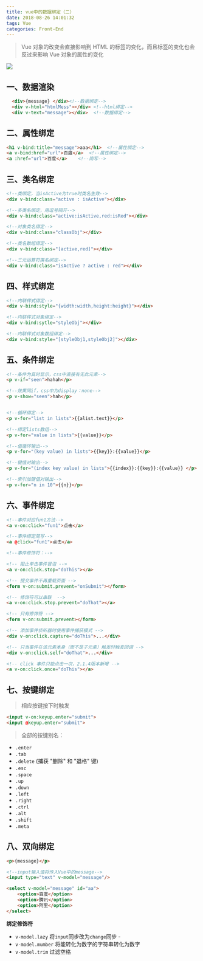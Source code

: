 ```yaml
---
title: vue中的数据绑定（二）
date: 2018-08-26 14:01:32
tags: Vue
categories: Front-End
---
```


> Vue 对象的改变会直接影响到 HTML 的标签的变化，而且标签的变化也会反过来影响 Vue 对象的属性的变化

![](https://malun666.github.io/aicoder_vip_doc/pages/vue/imgs/02vue%E5%8F%8C%E5%90%91%E7%BB%91%E5%AE%9A.jpg)

## 一、数据渲染


```html
  <div>{message} </div><!--数据绑定-->
  <div v-html="htmlMess"></div> <!--html绑定-->   
  <div v-text="message"></div>  <!--数据绑定-->  
```

## 二、属性绑定


```html
<h1 v-bind:title="message">aaa</h1>  <!--属性绑定-->
<a v-bind:href="url">百度</a>  <!--属性绑定-->
<a :href="url">百度</a>    <!--简写-->
```

## 三、类名绑定

```html
<!--类绑定，当isActive为true时类名生效-->
<div v-bind:class="active : isActive"></div>    

<!--多类名绑定，用逗号隔开-->
<div v-bind:class="active:isActive,red:isRed"></div>

<!--对象类名绑定-->
<div v-bind:class="classObj"></div>    

<!--类名数组绑定-->
<div v-bind:class="[active,red]"></div>   

<!--三元运算符类名绑定-->
<div v-bind:class="isActive ? active : red"></div>    
```

## 四、样式绑定

```html
<!--内联样式绑定-->
<div v-bind:style="{width:width,height:height}"></div> 

<!--内联样式对象绑定-->
<div v-bind:sytle="styleObj"></div> 

<!--内联样式对象数组绑定-->
<div v-bind:style="[styleObj1,styleObj2]"></div>    
```

## 五、条件绑定

```html
<!--条件为真时显示，css中直接有无此元素-->
<p v-if="seen">hahah</p>    

<!--效果同if，css中为display：none-->
<p v-show="seen">hah</p>     


<!--循环绑定-->
<p v-for="list in lists">{{alist.text}}</p>  

<!--绑定lists数组-->
<p v-for="value in lists">{{value}}</p>     

<!--值循环输出-->
<p v-for="(key value) in lists">{{key}}:{{value}}</p>     

<!--键值对输出-->
<p v-for="(index key value) in lists">{{index}}:{{key}}:{{value}} </p>   

<!--索引加键值对输出-->
<p v-for="n in 10">{{n}}</p>   
```

## 六、事件绑定


```html
<!--事件对应fun1方法-->
<a v-on:click="fun1">点击</a>    

<!--事件绑定简写-->
<a @click="fun1">点击</a>     

<!--事件修饰符：-->

<!-- 阻止单击事件冒泡 -->
<a v-on:click.stop="doThis"></a>

<!-- 提交事件不再重载页面 -->
<form v-on:submit.prevent="onSubmit"></form>

<!-- 修饰符可以串联  -->
<a v-on:click.stop.prevent="doThat"></a>

<!-- 只有修饰符 -->
<form v-on:submit.prevent></form>

<!-- 添加事件侦听器时使用事件捕获模式 -->
<div v-on:click.capture="doThis">...</div>

<!-- 只当事件在该元素本身（而不是子元素）触发时触发回调 -->
<div v-on:click.self="doThat">...</div>

<!-- click 事件只能点击一次，2.1.4版本新增 -->
<a v-on:click.once="doThis"></a>
```

## 七、按键绑定

> 相应按键按下时触发


```html
<input v-on:keyup.enter="submit">
<input @keyup.enter="submit">   
```

> 全部的按键别名：
 
- `.enter`  
- `.tab  `
- `.delete` (捕获 "删除" 和 "退格" 键) 
- `.esc  `
- `.space ` 
- `.up  `
- `.down ` 
- `.left ` 
- `.right`  
- `.ctrl  `
- `.alt  `
- `.shift ` 
- `.meta`

## 八、双向绑定

```html
<p>{message}</p>   

<!--input输入值将传入Vue中的message-->
<input type="text" v-model="message"/> 

<select v-model="message" id="aa">     
    <option>百度</option>
    <option>腾讯</option>
    <option>阿里</option>
</select>
```

**绑定修饰符**

- `v-model.lazy` 将`input`同步改为`change`同步    -
- `v-model.mumber` 将能转化为数字的字符串转化为数字
- `v-model.trim` 过滤空格

